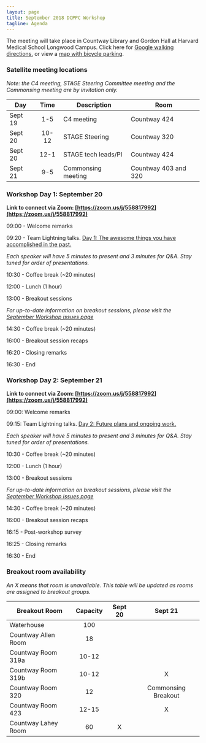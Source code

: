 ```yaml
---
layout: page
title: September 2018 DCPPC Workshop 
tagline: Agenda
---
```


The meeting will take place in Countway Library and Gordon Hall at Harvard Medical School Longwood Campus. Click here for [Google walking directions.](https://preview.tinyurl.com/y9sqkxss) or view a [map with bicycle parking](https://github.com/dcppc/2018-september-workshop/issues/14).

### Satellite meeting locations 

_Note: the C4 meeting, STAGE Steering Committee meeting and the Commonsing meeting are by invitation only._ 

Day | Time | Description | Room 
--- | :---: | --- | --- 
Sept 19 | 1-5 | C4 meeting  | Countway 424
Sept 20 | 10-12 | STAGE Steering | Countway 320
Sept 20 | 12-1 | STAGE tech leads/PI | Countway 424
Sept 21 | 9-5 | Commonsing meeting | Countway 403 and 320 

### Workshop Day 1: September 20

**Link to connect via Zoom: [https://zoom.us/j/558817992](https://zoom.us/j/558817992)**

09:00 - Welcome remarks 
 
09:20 - Team Lightning talks. [Day 1: The awesome things you have accomplished in the past.](https://github.com/dcppc/2018-september-workshop/issues/4)
  
_Each speaker will have 5 minutes to present and 3 minutes for Q&A.
Stay tuned for order of presentations._

10:30 - Coffee break (~20 minutes)
 
12:00 -  Lunch (1 hour)         

13:00 -  Breakout sessions

_For up-to-date information on breakout sessions, please visit the [September Workshop issues page](https://github.com/dcppc/2018-september-workshop/issues)_

14:30 - Coffee break (~20 minutes)

16:00 - Breakout session recaps
 
16:20 - Closing remarks

16:30 - End


### Workshop Day 2: September 21

**Link to connect via Zoom: [https://zoom.us/j/558817992](https://zoom.us/j/558817992)**

09:00: Welcome remarks
 
09:15: Team Lightning talks. [Day 2: Future plans and ongoing work.](https://github.com/dcppc/2018-september-workshop/issues/5)

_Each speaker will have 5 minutes to present and 3 minutes for Q&A.
Stay tuned for order of presentations._

10:30 - Coffee break (~20 minutes)
 
12:00 -  Lunch (1 hour)         

13:00 -  Breakout sessions

_For up-to-date information on breakout sessions, please visit the [September Workshop issues page](https://github.com/dcppc/2018-september-workshop/issues)_

14:30 - Coffee break (~20 minutes)

16:00 - Breakout session recaps

16:15 - Post-workshop survey
 
16:25 - Closing remarks

16:30 - End

### Breakout room availability

_An X means that room is unavailable. This table will be updated as rooms are assigned to breakout groups._

Breakout Room | Capacity | Sept 20 | Sept 21
--- | :---: | :---: | :---: 
Waterhouse | 100 |  | 
Countway Allen Room | 18 | | 
Countway Room 319a | 10-12 | | 
Countway Room 319b | 10-12 | | X
Countway Room 320| 12 | | Commonsing Breakout
Countway Room 423 | 12-15 | | X
Countway Lahey Room | 60 | X |  

